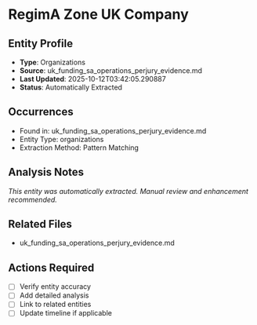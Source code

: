 # RegimA Zone UK Company

## Entity Profile
- **Type**: Organizations
- **Source**: uk_funding_sa_operations_perjury_evidence.md
- **Last Updated**: 2025-10-12T03:42:05.290887
- **Status**: Automatically Extracted

## Occurrences
- Found in: uk_funding_sa_operations_perjury_evidence.md
- Entity Type: organizations
- Extraction Method: Pattern Matching

## Analysis Notes
*This entity was automatically extracted. Manual review and enhancement recommended.*

## Related Files
- uk_funding_sa_operations_perjury_evidence.md

## Actions Required
- [ ] Verify entity accuracy
- [ ] Add detailed analysis
- [ ] Link to related entities
- [ ] Update timeline if applicable
